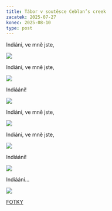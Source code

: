 ```yaml
---
title: Tábor v soutěsce Ceblan’s creek
zacatek: 2025-07-27
konec: 2025-08-10
type: post
---
```

I﻿ndiáni, ve mně jste,

![](20250803_191954.jpg)

I﻿ndiáni, ve mně jste,

![](20250805_151315.jpg)

I﻿ndiááni!

![](20250803_163345.jpg)

I﻿ndiáni, ve mně jste,

![](20250731_125036.jpg)

I﻿ndiáni, ve mně jste,

![](20250802_172117.jpg)

I﻿ndiááni!

![](20250728_185044.jpg)

I﻿ndiááni...

![](20250804_190955.jpg)

[F﻿OTKY](https://eu.zonerama.com/vlci-keblany/1303470?secret=R29V8G02MMYv0gPl94klH1g49&count=21)